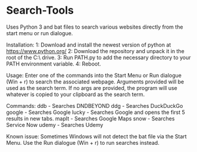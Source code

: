 # Search-Tools
Uses Python 3 and bat files to search various websites directly from the start menu or run dialogue. 

Installation:
1: Download and install the newest version of python at https://www.python.org/
2: Download the repository and unpack it in the root of the C:\ drive.
3: Run PATH.py to add the necessary directory to your PATH environment variable.
4: Reboot.

Usage:
Enter one of the commands into the Start Menu or Run dialogue (Win + r) to search the associated webpage. Arguments provided will be used as the search term. 
If no args are provided, the program will use whatever is copied to your clipboard as the search term.

Commands:
ddb - Searches DNDBEYOND
ddg - Searches DuckDuckGo
google - Searches Google
lucky - Searches Google and opens the first 5 results in new tabs.
mapIt - Searches Google Maps
snow - Searches Service Now
udemy - Searches Udemy

Known issue:
Sometimes Windows will not detect the bat file via the Start Menu. Use the Run dialogue (Win + r) to run searches instead.
